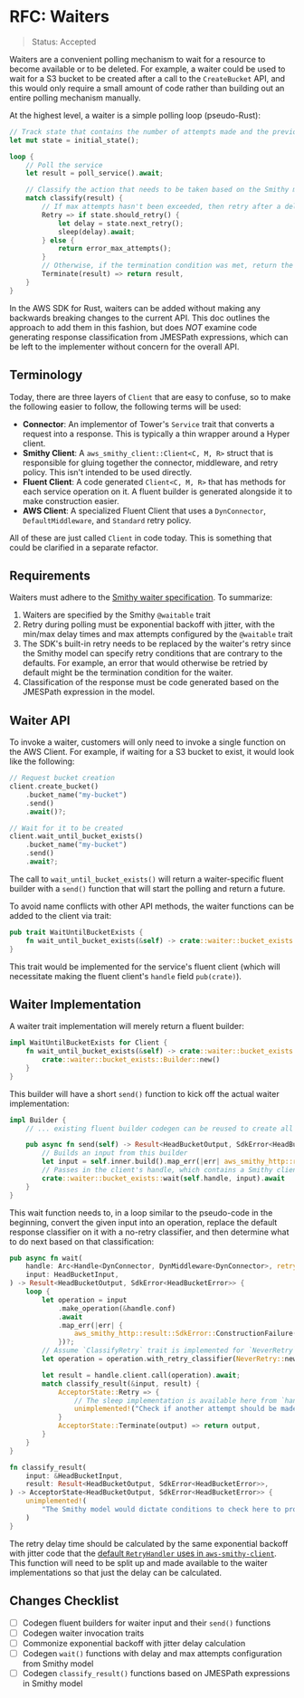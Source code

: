 RFC: Waiters
============

> Status: Accepted

Waiters are a convenient polling mechanism to wait for a resource to become available or to
be deleted. For example, a waiter could be used to wait for a S3 bucket to be created after
a call to the `CreateBucket` API, and this would only require a small amount of code rather
than building out an entire polling mechanism manually.

At the highest level, a waiter is a simple polling loop (pseudo-Rust):

```rust
// Track state that contains the number of attempts made and the previous delay
let mut state = initial_state();

loop {
    // Poll the service
    let result = poll_service().await;

    // Classify the action that needs to be taken based on the Smithy model
    match classify(result) {
        // If max attempts hasn't been exceeded, then retry after a delay. Otherwise, error.
        Retry => if state.should_retry() {
            let delay = state.next_retry();
            sleep(delay).await;
        } else {
            return error_max_attempts();
        }
        // Otherwise, if the termination condition was met, return the output
        Terminate(result) => return result,
    }
}
```

In the AWS SDK for Rust, waiters can be added without making any backwards breaking changes
to the current API. This doc outlines the approach to add them in this fashion, but does _NOT_
examine code generating response classification from JMESPath expressions, which can be left
to the implementer without concern for the overall API.

Terminology
-----------

Today, there are three layers of `Client` that are easy to confuse, so to make the following easier to follow,
the following terms will be used:

- **Connector**: An implementor of Tower's `Service` trait that converts a request into a response. This is typically
  a thin wrapper around a Hyper client.
- **Smithy Client**: A `aws_smithy_client::Client<C, M, R>` struct that is responsible for gluing together
  the connector, middleware, and retry policy. This isn't intended to be used directly.
- **Fluent Client**: A code generated `Client<C, M, R>` that has methods for each service operation on it.
  A fluent builder is generated alongside it to make construction easier.
- **AWS Client**: A specialized Fluent Client that uses a `DynConnector`, `DefaultMiddleware`,
  and `Standard` retry policy.

All of these are just called `Client` in code today. This is something that could be clarified in a separate refactor.

Requirements
------------

Waiters must adhere to the [Smithy waiter specification]. To summarize:

1. Waiters are specified by the Smithy `@waitable` trait
2. Retry during polling must be exponential backoff with jitter, with the min/max delay times and
   max attempts configured by the `@waitable` trait
3. The SDK's built-in retry needs to be replaced by the waiter's retry since the Smithy model
   can specify retry conditions that are contrary to the defaults. For example, an error that
   would otherwise be retried by default might be the termination condition for the waiter.
4. Classification of the response must be code generated based on the JMESPath expression in the model.

Waiter API
----------

To invoke a waiter, customers will only need to invoke a single function on the AWS Client. For example,
if waiting for a S3 bucket to exist, it would look like the following:

```rust
// Request bucket creation
client.create_bucket()
    .bucket_name("my-bucket")
    .send()
    .await()?;

// Wait for it to be created
client.wait_until_bucket_exists()
    .bucket_name("my-bucket")
    .send()
    .await?;
```

The call to `wait_until_bucket_exists()` will return a waiter-specific fluent builder with a `send()` function
that will start the polling and return a future.

To avoid name conflicts with other API methods, the waiter functions can be added to the client via trait:

```rust
pub trait WaitUntilBucketExists {
    fn wait_until_bucket_exists(&self) -> crate::waiter::bucket_exists::Builder;
}
```

This trait would be implemented for the service's fluent client (which will necessitate making the fluent client's
`handle` field `pub(crate)`).

Waiter Implementation
---------------------

A waiter trait implementation will merely return a fluent builder:

```rust
impl WaitUntilBucketExists for Client {
    fn wait_until_bucket_exists(&self) -> crate::waiter::bucket_exists::Builder {
        crate::waiter::bucket_exists::Builder::new()
    }
}
```

This builder will have a short `send()` function to kick off the actual waiter implementation:

```rust
impl Builder {
    // ... existing fluent builder codegen can be reused to create all the setters and constructor

    pub async fn send(self) -> Result<HeadBucketOutput, SdkError<HeadBucketError>> {
        // Builds an input from this builder
        let input = self.inner.build().map_err(|err| aws_smithy_http::result::SdkError::ConstructionFailure(err.into()))?;
        // Passes in the client's handle, which contains a Smithy client and client config
        crate::waiter::bucket_exists::wait(self.handle, input).await
    }
}
```

This wait function needs to, in a loop similar to the pseudo-code in the beginning,
convert the given input into an operation, replace the default response classifier on it
with a no-retry classifier, and then determine what to do next based on that classification:

```rust
pub async fn wait(
    handle: Arc<Handle<DynConnector, DynMiddleware<DynConnector>, retry::Standard>>,
    input: HeadBucketInput,
) -> Result<HeadBucketOutput, SdkError<HeadBucketError>> {
    loop {
        let operation = input
            .make_operation(&handle.conf)
            .await
            .map_err(|err| {
                aws_smithy_http::result::SdkError::ConstructionFailure(err.into())
            })?;
        // Assume `ClassifyRetry` trait is implemented for `NeverRetry` to always return `RetryKind::Unnecessary`
        let operation = operation.with_retry_classifier(NeverRetry::new());

        let result = handle.client.call(operation).await;
        match classify_result(&input, result) {
            AcceptorState::Retry => {
                // The sleep implementation is available here from `handle.conf.sleep_impl`
                unimplemented!("Check if another attempt should be made and calculate delay time if so")
            }
            AcceptorState::Terminate(output) => return output,
        }
    }
}

fn classify_result(
    input: &HeadBucketInput,
    result: Result<HeadBucketOutput, SdkError<HeadBucketError>>,
) -> AcceptorState<HeadBucketOutput, SdkError<HeadBucketError>> {
    unimplemented!(
        "The Smithy model would dictate conditions to check here to produce an `AcceptorState`"
    )
}
```

The retry delay time should be calculated by the same exponential backoff with jitter code that the
[default `RetryHandler` uses in `aws-smithy-client`]. This function will need to be split up and made
available to the waiter implementations so that just the delay can be calculated.

Changes Checklist
-----------------

- [ ] Codegen fluent builders for waiter input and their `send()` functions
- [ ] Codegen waiter invocation traits
- [ ] Commonize exponential backoff with jitter delay calculation
- [ ] Codegen `wait()` functions with delay and max attempts configuration from Smithy model
- [ ] Codegen `classify_result()` functions based on JMESPath expressions in Smithy model

[Smithy waiter specification]: https://awslabs.github.io/smithy/1.0/spec/waiters.html
[default `RetryHandler` uses in `aws-smithy-client`]: https://github.com/awslabs/smithy-rs/blob/main/rust-runtime/aws-smithy-client/src/retry.rs#L252-L292
